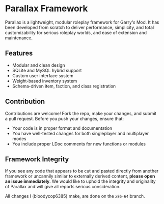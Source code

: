 # Parallax Framework

Parallax is a lightweight, modular roleplay framework for Garry's Mod. It has been developed from scratch to deliver performance, simplicity, and total customizability for serious roleplay worlds, and ease of extension and maintenance.

## Features

- Modular and clean design
- SQLite and MySQL hybrid support
- Custom user interface system
- Weight-based inventory system
- Schema-driven item, faction, and class registration

## Contribution

Contributions are welcome! Fork the repo, make your changes, and submit a pull request. Before you push your changes, ensure that:

- Your code is in proper format and documentation
- You have well-tested changes for both singleplayer and multiplayer modes
- You include proper LDoc comments for new functions or modules

## Framework Integrity

If you see any code that appears to be cut and pasted directly from another framework or uncannily similar to externally derived content, **please open an issue immediately**. We would like to uphold the integrity and originality of Parallax and will give all reports serious consideration.

All changes I (bloodycop6385) make, are done on the `x86-64` branch.